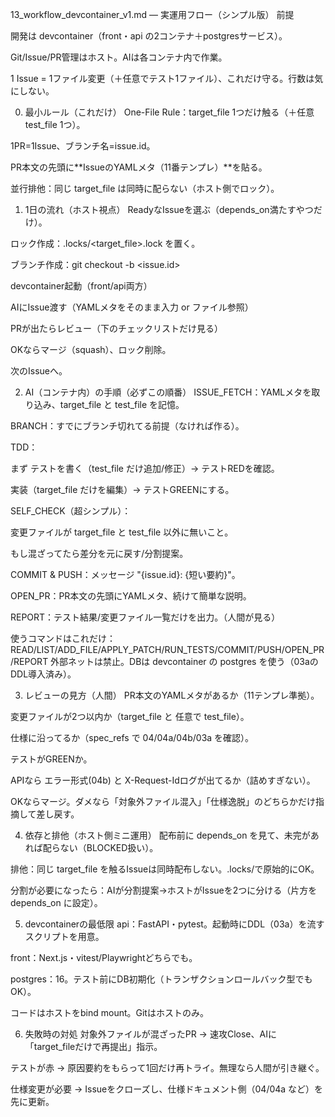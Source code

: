 13_workflow_devcontainer_v1.md — 実運用フロー（シンプル版）
前提

開発は devcontainer（front・api の2コンテナ＋postgresサービス）。

Git/Issue/PR管理はホスト。AIは各コンテナ内で作業。

1 Issue = 1ファイル変更（＋任意でテスト1ファイル）、これだけ守る。行数は気にしない。

0. 最小ルール（これだけ）
One-File Rule：target_file 1つだけ触る（＋任意 test_file 1つ）。

1PR=1Issue、ブランチ名=issue.id。

PR本文の先頭に**IssueのYAMLメタ（11番テンプレ）**を貼る。

並行排他：同じ target_file は同時に配らない（ホスト側でロック）。

1. 1日の流れ（ホスト視点）
ReadyなIssueを選ぶ（depends_on満たすやつだけ）。

ロック作成：.locks/<target_file>.lock を置く。

ブランチ作成：git checkout -b <issue.id>

devcontainer起動（front/api両方）

AIにIssue渡す（YAMLメタをそのまま入力 or ファイル参照）

PRが出たらレビュー（下のチェックリストだけ見る）

OKならマージ（squash）、ロック削除。

次のIssueへ。

2. AI（コンテナ内）の手順（必ずこの順番）
ISSUE_FETCH：YAMLメタを取り込み、target_file と test_file を記憶。

BRANCH：すでにブランチ切れてる前提（なければ作る）。

TDD：

まず テストを書く（test_file だけ追加/修正）→ テストREDを確認。

実装（target_file だけを編集）→ テストGREENにする。

SELF_CHECK（超シンプル）：

変更ファイルが target_file と test_file 以外に無いこと。

もし混ざってたら差分を元に戻す/分割提案。

COMMIT & PUSH：メッセージ "{issue.id}: {短い要約}"。

OPEN_PR：PR本文の先頭にYAMLメタ、続けて簡単な説明。

REPORT：テスト結果/変更ファイル一覧だけを出力。（人間が見る）

使うコマンドはこれだけ：READ/LIST/ADD_FILE/APPLY_PATCH/RUN_TESTS/COMMIT/PUSH/OPEN_PR/REPORT
外部ネットは禁止。DBは devcontainer の postgres を使う（03aのDDL導入済み）。

3. レビューの見方（人間）
PR本文のYAMLメタがあるか（11テンプレ準拠）。

変更ファイルが2つ以内か（target_file と 任意で test_file）。

仕様に沿ってるか（spec_refs で 04/04a/04b/03a を確認）。

テストがGREENか。

APIなら エラー形式(04b) と X-Request-Idログが出てるか（詰めすぎない）。

OKならマージ。ダメなら「対象外ファイル混入」「仕様逸脱」のどちらかだけ指摘して差し戻す。

4. 依存と排他（ホスト側ミニ運用）
配布前に depends_on を見て、未完があれば配らない（BLOCKED扱い）。

排他：同じ target_file を触るIssueは同時配布しない。.locks/で原始的にOK。

分割が必要になったら：AIが分割提案→ホストがIssueを2つに分ける（片方を depends_on に設定）。

5. devcontainerの最低限
api：FastAPI・pytest。起動時にDDL（03a）を流すスクリプトを用意。

front：Next.js・vitest/Playwrightどちらでも。

postgres：16。テスト前にDB初期化（トランザクションロールバック型でもOK）。

コードはホストをbind mount。Gitはホストのみ。

6. 失敗時の対処
対象外ファイルが混ざったPR → 速攻Close、AIに「target_fileだけで再提出」指示。

テストが赤 → 原因要約をもらって1回だけ再トライ。無理なら人間が引き継ぐ。

仕様変更が必要 → Issueをクローズし、仕様ドキュメント側（04/04a など）を先に更新。
